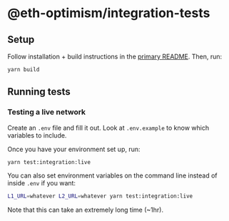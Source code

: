 # @eth-optimism/integration-tests

## Setup

Follow installation + build instructions in the [primary README](../README.md).
Then, run:

```bash
yarn build
```

## Running tests

### Testing a live network

Create an `.env` file and fill it out.
Look at `.env.example` to know which variables to include.

Once you have your environment set up, run:

```bash
yarn test:integration:live
```

You can also set environment variables on the command line instead of inside `.env` if you want:

```bash
L1_URL=whatever L2_URL=whatever yarn test:integration:live
```

Note that this can take an extremely long time (~1hr).
